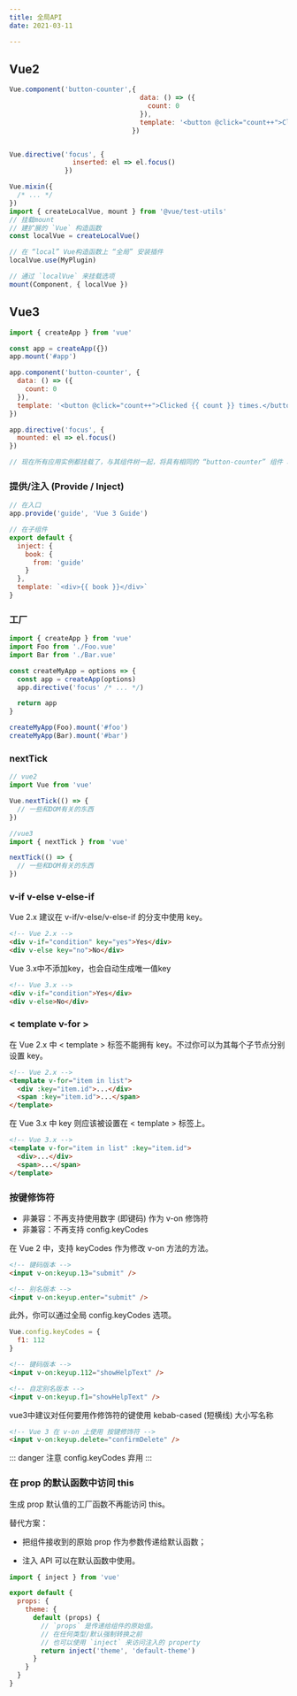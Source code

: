 ```yaml
---
title: 全局API
date: 2021-03-11

---
```


## Vue2

```js
Vue.component('button-counter',{
                                 data: () => ({
                                   count: 0
                                 }),
                                 template: '<button @click="count++">Clicked {{ count }} times.</button>'
                               })


Vue.directive('focus', {
                inserted: el => el.focus()
              })

Vue.mixin({
  /* ... */
})
import { createLocalVue, mount } from '@vue/test-utils'
// 挂载mount
// 建扩展的 `Vue` 构造函数
const localVue = createLocalVue()

// 在 “local” Vue构造函数上 “全局” 安装插件
localVue.use(MyPlugin)

// 通过 `localVue` 来挂载选项
mount(Component, { localVue })
```


## Vue3

```js
import { createApp } from 'vue'

const app = createApp({})
app.mount('#app')

app.component('button-counter', {
  data: () => ({
    count: 0
  }),
  template: '<button @click="count++">Clicked {{ count }} times.</button>'
})

app.directive('focus', {
  mounted: el => el.focus()
})

// 现在所有应用实例都挂载了，与其组件树一起，将具有相同的 “button-counter” 组件 和 “focus” 指令不污染全局环境

```

### 提供/注入 (Provide / Inject)

```js
// 在入口
app.provide('guide', 'Vue 3 Guide')

// 在子组件
export default {
  inject: {
    book: {
      from: 'guide'
    }
  },
  template: `<div>{{ book }}</div>`
}
```

### 工厂

```js
import { createApp } from 'vue'
import Foo from './Foo.vue'
import Bar from './Bar.vue'

const createMyApp = options => {
  const app = createApp(options)
  app.directive('focus' /* ... */)

  return app
}

createMyApp(Foo).mount('#foo')
createMyApp(Bar).mount('#bar')
```

### nextTick 

```js
// vue2
import Vue from 'vue'

Vue.nextTick(() => {
  // 一些和DOM有关的东西
})

//vue3
import { nextTick } from 'vue'

nextTick(() => {
  // 一些和DOM有关的东西
})

```

### v-if v-else v-else-if

Vue 2.x 建议在 v-if/v-else/v-else-if 的分支中使用 key。

```html
<!-- Vue 2.x -->
<div v-if="condition" key="yes">Yes</div>
<div v-else key="no">No</div>
```


Vue 3.x中不添加key，也会自动生成唯一值key

```html
<!-- Vue 3.x -->
<div v-if="condition">Yes</div>
<div v-else>No</div>
```

### < template v-for >

在 Vue 2.x 中 < template > 标签不能拥有 key。不过你可以为其每个子节点分别设置 key。

```html
<!-- Vue 2.x -->
<template v-for="item in list">
  <div :key="item.id">...</div>
  <span :key="item.id">...</span>
</template>
```

在 Vue 3.x 中 key 则应该被设置在 < template > 标签上。


```html
<!-- Vue 3.x -->
<template v-for="item in list" :key="item.id">
  <div>...</div>
  <span>...</span>
</template>
```


### 按键修饰符

* 非兼容：不再支持使用数字 (即键码) 作为 v-on 修饰符
* 非兼容：不再支持 config.keyCodes

在 Vue 2 中，支持 keyCodes 作为修改 v-on 方法的方法。

```html
<!-- 键码版本 -->
<input v-on:keyup.13="submit" />

<!-- 别名版本 -->
<input v-on:keyup.enter="submit" />
```

此外，你可以通过全局 config.keyCodes 选项。

```js
Vue.config.keyCodes = {
  f1: 112
}
```

```html
<!-- 键码版本 -->
<input v-on:keyup.112="showHelpText" />

<!-- 自定别名版本 -->
<input v-on:keyup.f1="showHelpText" />
```


vue3中建议对任何要用作修饰符的键使用 kebab-cased (短横线) 大小写名称

```html
<!-- Vue 3 在 v-on 上使用 按键修饰符 -->
<input v-on:keyup.delete="confirmDelete" />
```

::: danger 注意
config.keyCodes 弃用
:::

### 在 prop 的默认函数中访问 this

生成 prop 默认值的工厂函数不再能访问 this。

替代方案：

* 把组件接收到的原始 prop 作为参数传递给默认函数；

* 注入 API 可以在默认函数中使用。

```js
import { inject } from 'vue'

export default {
  props: {
    theme: {
      default (props) {
        // `props` 是传递给组件的原始值。
        // 在任何类型/默认强制转换之前
        // 也可以使用 `inject` 来访问注入的 property
        return inject('theme', 'default-theme')
      }
    }
  }
}
```